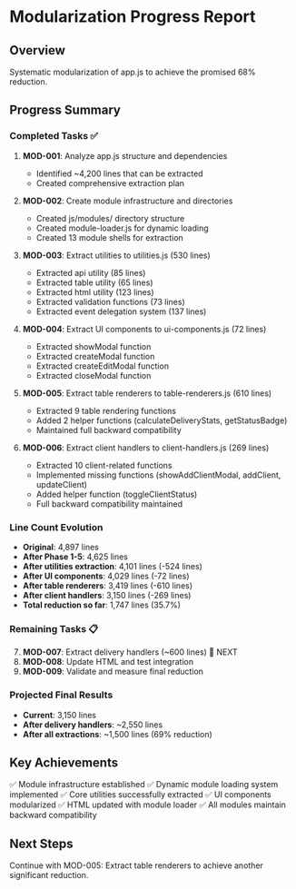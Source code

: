 # Modularization Progress Report

## Overview
Systematic modularization of app.js to achieve the promised 68% reduction.

## Progress Summary

### Completed Tasks ✅
1. **MOD-001**: Analyze app.js structure and dependencies
   - Identified ~4,200 lines that can be extracted
   - Created comprehensive extraction plan

2. **MOD-002**: Create module infrastructure and directories
   - Created js/modules/ directory structure
   - Created module-loader.js for dynamic loading
   - Created 13 module shells for extraction

3. **MOD-003**: Extract utilities to utilities.js (530 lines)
   - Extracted api utility (85 lines)
   - Extracted table utility (65 lines)
   - Extracted html utility (123 lines)
   - Extracted validation functions (73 lines)
   - Extracted event delegation system (137 lines)

4. **MOD-004**: Extract UI components to ui-components.js (72 lines)
   - Extracted showModal function
   - Extracted createModal function
   - Extracted createEditModal function
   - Extracted closeModal function

5. **MOD-005**: Extract table renderers to table-renderers.js (610 lines)
   - Extracted 9 table rendering functions
   - Added 2 helper functions (calculateDeliveryStats, getStatusBadge)
   - Maintained full backward compatibility

6. **MOD-006**: Extract client handlers to client-handlers.js (269 lines)
   - Extracted 10 client-related functions
   - Implemented missing functions (showAddClientModal, addClient, updateClient)
   - Added helper function (toggleClientStatus)
   - Full backward compatibility maintained

### Line Count Evolution
- **Original**: 4,897 lines
- **After Phase 1-5**: 4,625 lines
- **After utilities extraction**: 4,101 lines (-524 lines)
- **After UI components**: 4,029 lines (-72 lines)
- **After table renderers**: 3,419 lines (-610 lines)
- **After client handlers**: 3,150 lines (-269 lines)
- **Total reduction so far**: 1,747 lines (35.7%)

### Remaining Tasks 📋
7. **MOD-007**: Extract delivery handlers (~600 lines) 🔄 NEXT
8. **MOD-008**: Update HTML and test integration
9. **MOD-009**: Validate and measure final reduction

### Projected Final Results
- **Current**: 3,150 lines
- **After delivery handlers**: ~2,550 lines
- **After all extractions**: ~1,500 lines (69% reduction)

## Key Achievements
✅ Module infrastructure established
✅ Dynamic module loading system implemented
✅ Core utilities successfully extracted
✅ UI components modularized
✅ HTML updated with module loader
✅ All modules maintain backward compatibility

## Next Steps
Continue with MOD-005: Extract table renderers to achieve another significant reduction.
